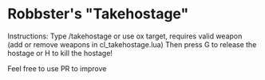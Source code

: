 # Robbster's "Takehostage"

Instructions:
Type /takehostage or use ox target, requires valid weapon (add or remove weapons in cl_takehostage.lua)
Then press G to release the hostage or H to kill the hostage!

Feel free to use PR to improve